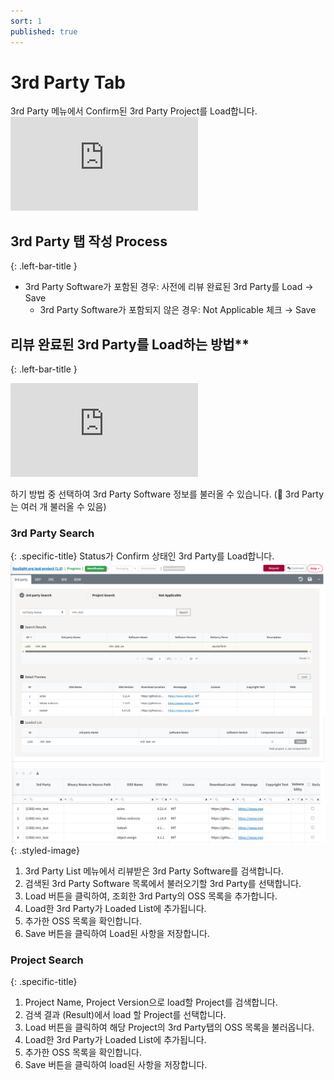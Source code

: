 ```yaml
---
sort: 1
published: true
---
```


# 3rd Party Tab
<div class="note">
3rd Party 메뉴에서 Confirm된 3rd Party Project를 Load합니다.
</div>

<div class="youtube-container">
<iframe src="https://www.youtube.com/embed/IIOsmWupkn4" title="3rd Party Software 등록" frameborder="0" allow="accelerometer; autoplay; clipboard-write; encrypted-media; gyroscope; picture-in-picture" allowfullscreen></iframe>
</div>

## 3rd Party 탭 작성 Process
{: .left-bar-title }
- 3rd Party Software가 포함된 경우: 사전에 리뷰 완료된 3rd Party를 Load → Save
    - 3rd Party Software가 포함되지 않은 경우: Not Applicable 체크 → Save

## 리뷰 완료된 3rd Party를 Load하는 방법**
{: .left-bar-title }
<div class="youtube-container">
<iframe src="https://www.youtube.com/embed/KKcI48nCAqA" title="3rd Party SW 불러오기" frameborder="0" allow="accelerometer; autoplay; clipboard-write; encrypted-media; gyroscope; picture-in-picture" allowfullscreen></iframe>  
</div>

하기 방법 중 선택하여 3rd Party Software 정보를 불러올 수 있습니다. (💁 3rd Party는 여러 개 불러올 수 있음)

### 3rd Party Search
{: .specific-title} 
Status가 Confirm 상태인 3rd Party를 Load합니다.  
![prj](images/1_3rd_load.png){: .styled-image}

1. 3rd Party List 메뉴에서 리뷰받은 3rd Party Software를 검색합니다.
2. 검색된 3rd Party Software 목록에서 불러오기할 3rd Party를 선택합니다.
3. Load 버튼을 클릭하여, 조회한 3rd Party의 OSS 목록을 추가합니다.
4. Load한 3rd Party가 Loaded List에 추가됩니다.
5. 추가한 OSS 목록을 확인합니다.
6. Save 버튼을 클릭하여 Load된 사항을 저장합니다.

### Project Search
{: .specific-title} 

1. Project Name, Project Version으로 load할 Project를 검색합니다.
2. 검색 결과 (Result)에서 load 할 Project를 선택합니다.
3. Load 버튼을 클릭하여 해당 Project의 3rd Party탭의 OSS 목록을 불러옵니다.
4. Load한 3rd Party가 Loaded List에 추가됩니다.
5. 추가한 OSS 목록을 확인합니다.
6. Save 버튼을 클릭하여 load된 사항을 저장합니다.
